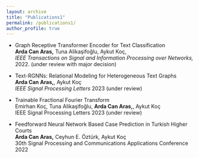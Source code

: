 ```yaml
---
layout: archive
title: "Publications1"
permalink: /publications1/
author_profile: true
---
```


- Graph Receptive Transformer Encoder for Text Classification <br/>
**Arda Can Aras,** Tuna Alikaşifoğlu, Aykut Koç, <br/>
*IEEE Transactions on Signal and Information Processing over Networks,* 2022. (under review with major decision)

- Text-RGNNs: Relational Modeling for Heterogeneous Text Graphs <br/>
**Arda Can Aras,**, Aykut Koç <br/>
*IEEE Signal Processing Letters* 2023 (under review)

- Trainable Fractional Fourier Transform <br/>
Emirhan Koç, Tuna Alikaşifoğlu, **Arda Can Aras,**, Aykut Koç <br/>
IEEE Signal Processing Letters 2023 (under review)

- Feedforward Neural Network Based Case Prediction in Turkish Higher Courts <br/>
**Arda Can Aras,** Ceyhun E. Öztürk, Aykut Koç <br/>
30th Signal Processing and Communications Applications Conference 2022
